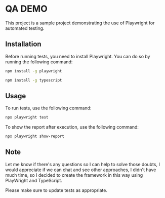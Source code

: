# QA DEMO

This project is a sample project demonstrating the use of Playwright for automated testing.

## Installation

Before running tests, you need to install Playwright. You can do so by running the following command:

```bash
npm install -g playwright
```

```bash
npm install -g typescript
```

## Usage
To run tests, use the following command:

```bash
npx playwright test
```
To show the report after execution, use the following command:

```bash
npx playwright show-report
```

## Note

Let me know if there's any questions so I can help to solve those doubts, I would appreciate if we can chat and see other approaches, I didn't have much time, so I decided to create the framework in this way using PlayWright and TypeScript.

Please make sure to update tests as appropriate.